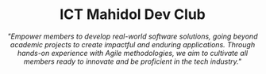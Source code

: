 <h1 align="center">ICT Mahidol Dev Club</h1>

<p align="center"><i>"Empower members to develop real-world software solutions, going beyond academic projects to create impactful and enduring applications. Through hands-on experience with Agile methodologies, we aim to cultivate all members ready to innovate and be proficient in the tech industry."</i></p>

<!--

**Here are some ideas to get you started:**

🙋‍♀️ A short introduction - what is your organization all about?
🌈 Contribution guidelines - how can the community get involved?
👩‍💻 Useful resources - where can the community find your docs? Is there anything else the community should know?
🍿 Fun facts - what does your team eat for breakfast?
🧙 Remember, you can do mighty things with the power of [Markdown](https://docs.github.com/github/writing-on-github/getting-started-with-writing-and-formatting-on-github/basic-writing-and-formatting-syntax)
-->
